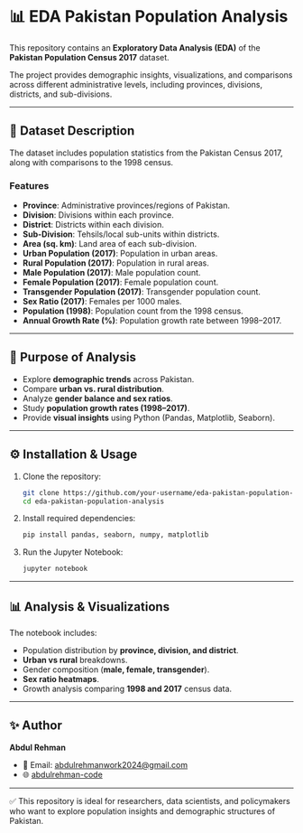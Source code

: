 # 📊 EDA Pakistan Population Analysis

This repository contains an **Exploratory Data Analysis (EDA)** of the **Pakistan Population Census 2017** dataset.

The project provides demographic insights, visualizations, and comparisons across different administrative levels, including provinces, divisions, districts, and sub-divisions.

---

## 📑 Dataset Description

The dataset includes population statistics from the Pakistan Census 2017, along with comparisons to the 1998 census.

### **Features**

- **Province**: Administrative provinces/regions of Pakistan.
- **Division**: Divisions within each province.
- **District**: Districts within each division.
- **Sub-Division**: Tehsils/local sub-units within districts.
- **Area (sq. km)**: Land area of each sub-division.
- **Urban Population (2017)**: Population in urban areas.
- **Rural Population (2017)**: Population in rural areas.
- **Male Population (2017)**: Male population count.
- **Female Population (2017)**: Female population count.
- **Transgender Population (2017)**: Transgender population count.
- **Sex Ratio (2017)**: Females per 1000 males.
- **Population (1998)**: Population count from the 1998 census.
- **Annual Growth Rate (%)**: Population growth rate between 1998–2017.

---

## 🎯 Purpose of Analysis

- Explore **demographic trends** across Pakistan.
- Compare **urban vs. rural distribution**.
- Analyze **gender balance and sex ratios**.
- Study **population growth rates (1998–2017)**.
- Provide **visual insights** using Python (Pandas, Matplotlib, Seaborn).

---

## ⚙️ Installation & Usage

1. Clone the repository:

   ```bash
   git clone https://github.com/your-username/eda-pakistan-population-analysis.git
   cd eda-pakistan-population-analysis
   ```

2. Install required dependencies:

   ```bash
   pip install pandas, seaborn, numpy, matplotlib
   ```

3. Run the Jupyter Notebook:

   ```bash
   jupyter notebook
   ```

---

## 📊 Analysis & Visualizations

The notebook includes:

- Population distribution by **province, division, and district**.
- **Urban vs rural** breakdowns.
- Gender composition (**male, female, transgender**).
- **Sex ratio heatmaps**.
- Growth analysis comparing **1998 and 2017** census data.

---

## ✨ Author

**Abdul Rehman**

- 📧 Email: [abdulrehmanwork2024@gmail.com](mailto:abdulrehmanwork2024@gmail.com)
- 🌐 [abdulrehman-code](https://abdulrehman-code.vercel.app)

---

✅ This repository is ideal for researchers, data scientists, and policymakers who want to explore population insights and demographic structures of Pakistan.
